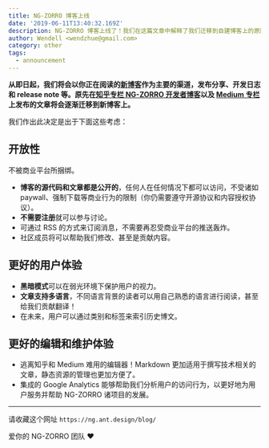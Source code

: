 ```yaml
---
title: NG-ZORRO 博客上线
date: '2019-06-11T13:40:32.169Z'
description: NG-ZORRO 博客上线了！我们在这篇文章中解释了我们迁移到自建博客上的原因。
author: Wendell <wendzhue@gmail.com>
category: other
tags:
  - announcement
---
```


**从即日起，我们将会以你正在阅读的[新博客](https://ng.ant.design/blog)作为主要的渠道，发布分享、开发日志和 release note 等。原先在[知乎专栏 NG-ZORRO 开发者博客](https://zhuanlan.zhihu.com/100000)以及 [Medium 专栏](https://medium.com/ng-zorro)上发布的文章将会逐渐迁移到新博客上。**

我们作出此决定是出于下面这些考虑：

## 开放性

不被商业平台所捆绑。

* **博客的源代码和文章都是公开的**，任何人在任何情况下都可以访问，不受诸如 paywall、强制下载等商业行为的限制（你仍需要遵守开源协议和内容授权协议）。
* **不需要注册**就可以参与讨论。
* 可通过 RSS 的方式来订阅消息，不需要再忍受商业平台的推送轰炸。
* 社区成员将可以帮助我们修改、甚至是贡献内容。

## 更好的用户体验

* **黑暗模式**可以在弱光环境下保护用户的视力。
* **文章支持多语言**，不同语言背景的读者可以用自己熟悉的语言进行阅读，甚至给我们贡献翻译！
* 在未来，用户可以通过类别和标签来索引历史博文。

## 更好的编辑和维护体验

* 逃离知乎和 Medium 难用的编辑器！Markdown 更加适用于撰写技术相关的文章，静态资源的管理也更加方便了。
* 集成的 Google Analytics 能够帮助我们分析用户的访问行为，以更好地为用户服务并帮助 NG-ZORRO 诸项目的发展。

---

请收藏这个网址 `https://ng.ant.design/blog/`

爱你的 NG-ZORRO 团队 ❤️
